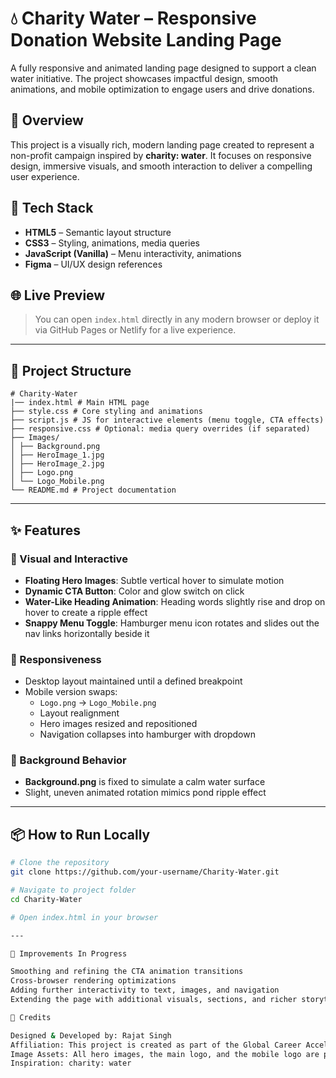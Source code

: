 # 💧 Charity Water – Responsive Donation Website Landing Page

A fully responsive and animated landing page designed to support a clean water initiative. The project showcases impactful design, smooth animations, and mobile optimization to engage users and drive donations.

## 📌 Overview

This project is a visually rich, modern landing page created to represent a non-profit campaign inspired by **charity: water**. It focuses on responsive design, immersive visuals, and smooth interaction to deliver a compelling user experience.

## 🧱 Tech Stack

- **HTML5** – Semantic layout structure  
- **CSS3** – Styling, animations, media queries  
- **JavaScript (Vanilla)** – Menu interactivity, animations  
- **Figma** – UI/UX design references

## 🌐 Live Preview

> You can open `index.html` directly in any modern browser or deploy it via GitHub Pages or Netlify for a live experience.

---

## 📁 Project Structure

    # Charity-Water
    |── index.html # Main HTML page
    ├── style.css # Core styling and animations
    ├── script.js # JS for interactive elements (menu toggle, CTA effects)
    ├── responsive.css # Optional: media query overrides (if separated)
    ├── Images/
    │ ├── Background.png
    │ ├── HeroImage_1.jpg
    │ ├── HeroImage_2.jpg
    │ ├── Logo.png
    │ └── Logo_Mobile.png
    └── README.md # Project documentation
    
---

## ✨ Features

### 🎯 Visual and Interactive
- **Floating Hero Images**: Subtle vertical hover to simulate motion
- **Dynamic CTA Button**: Color and glow switch on click
- **Water-Like Heading Animation**: Heading words slightly rise and drop on hover to create a ripple effect
- **Snappy Menu Toggle**: Hamburger menu icon rotates and slides out the nav links horizontally beside it

### 📱 Responsiveness
- Desktop layout maintained until a defined breakpoint
- Mobile version swaps:
  - `Logo.png` → `Logo_Mobile.png`
  - Layout realignment
  - Hero images resized and repositioned
  - Navigation collapses into hamburger with dropdown

### 🌊 Background Behavior
- **Background.png** is fixed to simulate a calm water surface
- Slight, uneven animated rotation mimics pond ripple effect

---

## 📦 How to Run Locally

```bash
# Clone the repository
git clone https://github.com/your-username/Charity-Water.git

# Navigate to project folder
cd Charity-Water

# Open index.html in your browser

---

🚀 Improvements In Progress

Smoothing and refining the CTA animation transitions
Cross-browser rendering optimizations
Adding further interactivity to text, images, and navigation
Extending the page with additional visuals, sections, and richer storytelling content

🫧 Credits

Designed & Developed by: Rajat Singh
Affiliation: This project is created as part of the Global Career Accelerator program.
Image Assets: All hero images, the main logo, and the mobile logo are properties of charity: water and are used solely for this educational project under their guidance.
Inspiration: charity: water
